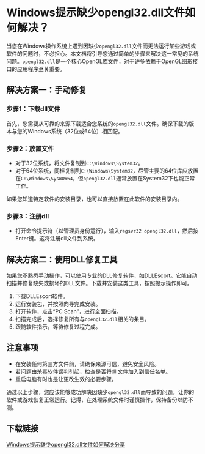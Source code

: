 # Windows提示缺少opengl32.dll文件如何解决？

当您在Windows操作系统上遇到因缺少`opengl32.dll`文件而无法运行某些游戏或软件的问题时，不必担心。本文档将引导您通过简单的步骤来解决这一常见的系统问题。`opengl32.dll`是一个核心OpenGL库文件，对于许多依赖于OpenGL图形接口的应用程序至关重要。

## 解决方案一：手动修复

### 步骤1：下载dll文件
首先，您需要从可靠的来源下载适合您系统的`opengl32.dll`文件。确保下载的版本与您的Windows系统（32位或64位）相匹配。

### 步骤2：放置文件
- 对于32位系统，将文件复制到`C:\Windows\System32`。
- 对于64位系统，同样复制到`C:\Windows\System32`，尽管主要的64位库应放置在`C:\Windows\SysWOW64`，但`opengl32.dll`通常放置在System32下也能正常工作。
  
如果您知道特定软件的安装目录，也可以直接放置在此软件的安装目录内。

### 步骤3：注册dll
- 打开命令提示符（以管理员身份运行），输入`regsvr32 opengl32.dll`，然后按Enter键。这将注册dll文件到系统。

## 解决方案二：使用DLL修复工具
如果您不熟悉手动操作，可以使用专业的DLL修复软件，如DLLEscort。它能自动扫描并修复缺失或损坏的DLL文件。下载并安装这类工具，按照提示操作即可。

1. 下载DLLEscort软件。
2. 运行安装包，并按照向导完成安装。
3. 打开软件，点击“PC Scan”，进行全面扫描。
4. 扫描完成后，选择修复所有与`opengl32.dll`相关的条目。
5. 跟随软件指示，等待修复过程完成。

## 注意事项
- 在安装任何第三方文件前，请确保来源可信，避免安全风险。
- 若问题由杀毒软件误判引起，检查是否将dll文件加入到信任名单。
- 重启电脑有时也是让更改生效的必要步骤。

通过以上步骤，您应该能够成功解决因缺少`opengl32.dll`而导致的问题，让你的软件或游戏恢复正常运行。记得，在处理系统文件时谨慎操作，保持备份以防不测。

## 下载链接

[Windows提示缺少opengl32.dll文件如何解决分享](https://pan.quark.cn/s/b559a81ce5e8)